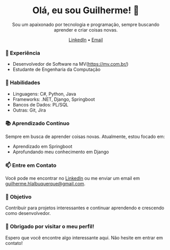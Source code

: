 <h1 align="center">Olá, eu sou Guilherme! 👾</h1>
 
<p align="center">
  Sou um apaixonado por tecnologia e programação, sempre buscando aprender e criar coisas novas.
</p>

<p align="center">
  <a href="https://www.linkedin.com/in/https://www.linkedin.com/in/guilhermehlalbuquerque/">LinkedIn</a> •
  <a href="mailto:guilherme.hlalbuquerque@gmail.com">Email</a>
</p>

### 💼 Experiência

- Desenvolvedor de Software na MV(https://mv.com.br/)
- Estudante de Engenharia da Computação 

### 🚀 Habilidades

- Linguagens: C#, Python, Java
- Frameworks: .NET, Django, Springboot
- Bancos de Dados: PL/SQL
- Outras: Git, Jira
 
### 📚 Aprendizado Contínuo

Sempre em busca de aprender coisas novas. Atualmente, estou focado em:

- Aprendizado em Springboot 
- Aprofundando meu conhecimento em Django

### 📫 Entre em Contato

Você pode me encontrar no [LinkedIn](https://www.linkedin.com/in/guilhermehlalbuquerque/) ou me enviar um email em guilherme.hlalbuquerque@gmail.com.

### 🎯 Objetivo

Contribuir para projetos interessantes e continuar aprendendo e crescendo como desenvolvedor.

### 🌟 Obrigado por visitar o meu perfil!

Espero que você encontre algo interessante aqui. Não hesite em entrar em contato!
